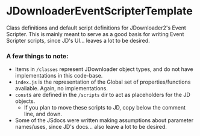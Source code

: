 # JDownloaderEventScripterTemplate
Class definitions and default script definitions for JDownloader2's Event Scripter.
This is mainly meant to serve as a good basis for writing Event Scripter scripts, since JD's UI... leaves a lot to be desired.

### A few things to note:
- Items in `/classes` represent JDownloader object types, and do not have implementations in this code-base.
- `index.js` is the representation of the Global set of properties/functions available. Again, no implementations.
- `const`s are defined in the `/scripts` dir to act as placeholders for the JD objects.
    - If you plan to move these scripts to JD, copy below the comment line, and down.
- Some of the JSdocs were written making assumptions about parameter names/uses, since JD's docs... also leave a lot to be desired.